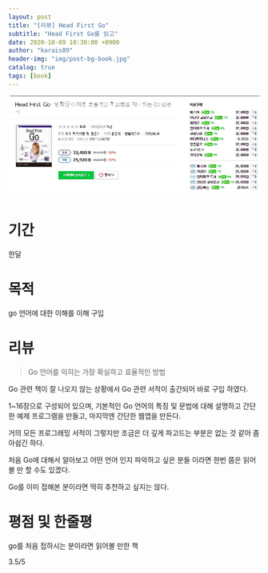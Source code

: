 ```yaml
---
layout: post
title: "[리뷰] Head First Go"
subtitle: "Head First Go를 읽고"
date: 2020-10-09 10:30:00 +0900
author: "karais89"
header-img: "img/post-bg-book.jpg"
catalog: true
tags: [book]
---
```


![book image](/img/in-post/book/26.jpg)

# 기간

한달

# 목적

go 언어에 대한 이해를 이해 구입

# 리뷰

> Go 언어를 익히는 가장 확실하고 효율적인 방법

Go 관련 책이 잘 나오지 않는 상황에서 Go 관련 서적이 출간되어 바로 구입 하였다.

1~16장으로 구성되어 있으며, 기본적인 Go 언어의 특징 및 문법에 대해 설명하고 간단한 예제 프로그램을 만들고, 마지막엔 간단한 웹앱을 만든다.

거의 모든 프로그래밍 서적이 그렇지만 조금은 더 깊게 파고드는 부분은 없는 것 같아 좀 아쉽긴 하다.

처음 Go에 대해서 알아보고 어떤 언어 인지 파악하고 싶은 분들 이라면 한번 쯤은 읽어볼 만 할 수도 있겠다.

Go를 이미 접해본 분이라면 딱히 추천하고 싶지는 않다.

# 평점 및 한줄평

go를 처음 접하시는 분이라면 읽어볼 만한 책

3.5/5